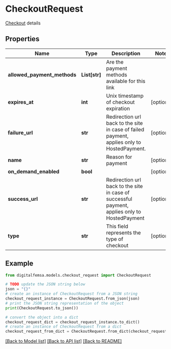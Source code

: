 # CheckoutRequest

[Checkout](https://developers.femsa.com/v2.1.0/reference/payment-link) details 

## Properties

Name | Type | Description | Notes
------------ | ------------- | ------------- | -------------
**allowed_payment_methods** | **List[str]** | Are the payment methods available for this link | 
**expires_at** | **int** | Unix timestamp of checkout expiration | [optional] 
**failure_url** | **str** | Redirection url back to the site in case of failed payment, applies only to HostedPayment. | [optional] 
**name** | **str** | Reason for payment | [optional] 
**on_demand_enabled** | **bool** |  | [optional] 
**success_url** | **str** | Redirection url back to the site in case of successful payment, applies only to HostedPayment | [optional] 
**type** | **str** | This field represents the type of checkout | [optional] 

## Example

```python
from digitalfemsa.models.checkout_request import CheckoutRequest

# TODO update the JSON string below
json = "{}"
# create an instance of CheckoutRequest from a JSON string
checkout_request_instance = CheckoutRequest.from_json(json)
# print the JSON string representation of the object
print(CheckoutRequest.to_json())

# convert the object into a dict
checkout_request_dict = checkout_request_instance.to_dict()
# create an instance of CheckoutRequest from a dict
checkout_request_from_dict = CheckoutRequest.from_dict(checkout_request_dict)
```
[[Back to Model list]](../README.md#documentation-for-models) [[Back to API list]](../README.md#documentation-for-api-endpoints) [[Back to README]](../README.md)


